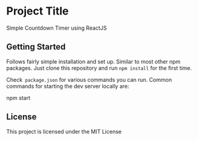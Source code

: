 # Project Title

Simple Countdown Timer using ReactJS

## Getting Started
Follows fairly simple installation and set up. Similar to most other npm packages. Just clone this repository and run `npm install` for the first time.

Check` package.json` for various commands you can run. Common commands for starting the dev server locally are:

npm start

## License

This project is licensed under the MIT License
